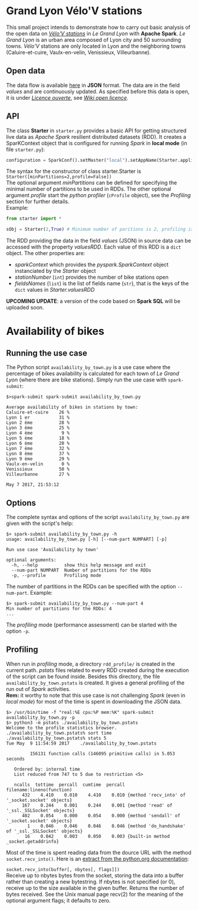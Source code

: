 # Grand Lyon Vélo'V stations
This small project intends to demonstrate how to carry out basic analysis of the open data on
[*Vélo'V stations*](https://velov.grandlyon.com/en.html) in *Le Grand Lyon* with **Apache Spark**.
*Le Grand Lyon* is an urban area composed of Lyon city and 50 surrounding towns.
*Vélo'V* stations are only located in Lyon and the neighboring towns (Caluire-et-cuire, Vaulx-en-velin, Venissieux, Villeurbanne).

## Open data
The data flow is available [here](https://download.data.grandlyon.com/ws/rdata/jcd_jcdecaux.jcdvelov/all.json) in **JSON** format. The data are in the field *values* and are continuously updated.
As specified before this data is open, it is under [*Licence ouverte*](https://download.data.grandlyon.com/files/grandlyon/LicenceOuverte.pdf), see [*Wiki open licence*](https://en.wikipedia.org/wiki/Open_licence_(French)).

## API
The class **Starter** in `starter.py` provides a basic API for getting structured live data as *Apache Spark* resilient distributed datasets (RDD).
It creates a SparKContext object that is configured for running *Spark* in **local mode** (in file `starter.py`):  
```Python
configuration = SparkConf().setMaster("local").setAppName(Starter.applicationName)
```
The syntax for the constructor of class starter.Starter is `Starter([minPartitions=2,profile=False])`  
The optional argument *minPartitions* can be defined for specifying the minimal number of partitions to be used in RDDs. The other optional argument *profile* start the *python profiler* (`cProfile` object), see the *Profiling* section for further details.  
Example:
```Python
from starter import *

sObj = Starter(2,True) # Minimum number of paritions is 2, profiling is started
```
The RDD providing the data in the field *values* (JSON) in source data can be accessed with the property *valuesRDD*. Each value of this RDD is a `dict` object.
The other properties are:
* *sparkContext* which provides the *pyspark.SparkContext* object instanciated by the *Starter* object
* *stationNumber* (`int`) provides the number of bike stations open
* *fieldsNames* (`list`) is the list of fields name (`str`), that is the keys of the `dict` values in *Starter.valuesRDD*

**UPCOMING UPDATE**: a version of the code based on **Spark SQL** will be uploaded soon.


# Availability of bikes
## Running the use case
The Python script `availability_by_town.py` is a use case where the percentage of bikes availability is calculated for each town of *Le Grand Lyon* (where there are bike stations).
Simply run the use case with `spark-submit`:  
```
$>spark-submit spark-submit availability_by_town.py

Average availability of bikes in stations by town:
Caluire-et-cuire    26 %
Lyon 1 er           31 %
Lyon 2 ème          28 %
Lyon 3 ème          25 %
Lyon 4 ème           9 %
Lyon 5 ème          18 %
Lyon 6 ème          20 %
Lyon 7 ème          32 %
Lyon 8 ème          37 %
Lyon 9 ème          29 %
Vaulx-en-velin       0 %
Venissieux          50 %
Villeurbanne        27 %

May 7 2017, 21:53:12
```
## Options
The complete syntax and options of the script `availability_by_town.py` are given with the script's help:
```
$> spark-submit availability_by_town.py -h
usage: availability_by_town.py [-h] [--num-part NUMPART] [-p]

Run use case 'Availability by town'

optional arguments:
  -h, --help          show this help message and exit
  --num-part NUMPART  Number of partitions for the RDDs
  -p, --profile       Profiling mode
```
The number of partitions in the RDDs can be specified with the option `--num-part`. Example:
```
$> spark-submit availability_by_town.py --num-part 4
Min number of partitions for the RDDs: 4                                        
...
```
The *profiling* mode (performance assessment) can be started with the option `-p`.

## Profiling
When run in *profiling* mode, a directory `rdd_profile/` is created in the current path. *pstats* files related to every RDD created during the execution of the script can be found inside. Besides this directory, the file `availability_by_town.pstats` is created. It gives a general profiling of the run out of *Spark* activities.  
**Rem:** it worthy to note that this use case is not challenging *Spark* (even in *local mode*) for most of the time is spent in downloading the JSON data.
```
$> /usr/bin/time -f "real:%E cpu:%P mem:%K" spark-submit availability_by_town.py -p
$> python3 -m pstats ./availability_by_town.pstats
Welcome to the profile statistics browser.
./availability_by_town.pstats% sort time
./availability_by_town.pstats% stats 5
Tue May  9 11:54:59 2017    ./availability_by_town.pstats

         156131 function calls (146095 primitive calls) in 5.053 seconds

   Ordered by: internal time
   List reduced from 747 to 5 due to restriction <5>

   ncalls  tottime  percall  cumtime  percall filename:lineno(function)
      432    4.410    0.010    4.410    0.010 {method 'recv_into' of '_socket.socket' objects}
      167    0.244    0.001    0.244    0.001 {method 'read' of '_ssl._SSLSocket' objects}
      402    0.054    0.000    0.054    0.000 {method 'sendall' of '_socket.socket' objects}
        1    0.046    0.046    0.046    0.046 {method 'do_handshake' of '_ssl._SSLSocket' objects}
       16    0.042    0.003    0.050    0.003 {built-in method _socket.getaddrinfo}
```
Most of the time is spent reading data from the dource URL with the method `socket.recv_into()`. Here is an [extract from the python.org documentation](https://docs.python.org/3.5/library/socket.html?highlight=socket.recv_into#socket.socket.recv_into):

`socket.recv_into(buffer[, nbytes[, flags]])`  
Receive up to nbytes bytes from the socket, storing the data into a buffer rather than creating a new bytestring. If nbytes is not specified (or 0), receive up to the size available in the given buffer. Returns the number of bytes received. See the Unix manual page recv(2) for the meaning of the optional argument flags; it defaults to zero.
